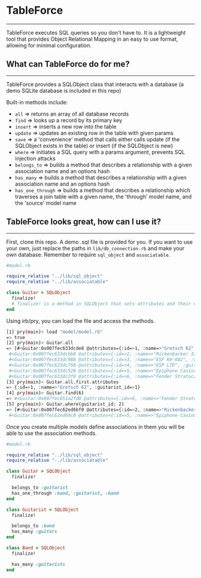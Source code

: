 # TableForce
---
TableForce executes SQL queries so you don't have to. It is a lightweight tool that provides Object Relational Mapping in an easy to use format, allowing for minimal configuration.

## What can TableForce do for me?
---
TableForce provides a SQLObject class that interacts with a database (a demo SQLite database is included in this repo)

Built-in methods include:
 - `all` => returns an array of all database records
 - `find` => looks up a record by its primary key
 - `insert` => inserts a new row into the table
 - `update` => updates an existing row in the table with given params
 - `save` => a 'convenience' method that calls either calls update (if the SQLObject exists in the table) or insert (if the SQLObject is new)
 - `where` => initiates a SQL query with a params argument, prevents SQL injection attacks
 - `belongs_to` => builds a method that describes a relationship with a given association name and an options hash
 - `has_many` => builds a method that describes a relationship with a given association name and an options hash
 - `has_one_through` => builds a method that describes a relationship which traverses a join table with a given name, the 'through' model name, and the 'source' model name

## TableForce looks great, how can I use it?
---
First, clone this repo. A demo .sql file is provided for you. If you want to use your own, just replace the paths in `lib/db_connection.rb` and make your own database. Remember to require `sql_object` and `associatable`.

```ruby
#model.rb

require_relative "../lib/sql_object"
require_relative "../lib/associatable"

class Guitar > SQLObject
  finalize!
  # finalize! is a method in SQLObject that sets attributes and their values.
end
```

Using irb/pry, you can load the file and access the methods.

```bash
[1] pry(main)> load "model/model.rb"
=> true
[2] pry(main)> Guitar.all
=> [#<Guitar:0x007fec633dcde8 @attributes={:id=>1, :name=>"Gretsch 62", :guitarist_id=>1}>,
 #<Guitar:0x007fec633dcbb8 @attributes={:id=>2, :name=>"Rickenbacker 325", :guitarist_id=>2}>,
 #<Guitar:0x007fec633dc988 @attributes={:id=>3, :name=>"ESP KH-602", :guitarist_id=>3}>,
 #<Guitar:0x007fec633dc758 @attributes={:id=>4, :name=>"ESP LTD", :guitarist_id=>4}>,
 #<Guitar:0x007fec633dc528 @attributes={:id=>5, :name=>"Epiphone Casino", :guitarist_id=>2}>,
 #<Guitar:0x007fec633dc2f8 @attributes={:id=>6, :name=>"Fender Stratocaster", :guitarist_id=>6}>]
[3] pry(main)> Guitar.all.first.attributes
=> {:id=>1, :name=>"Gretsch 62", :guitarist_id=>1}
[4] pry(main)> Guitar.find(6)
=> #<Guitar:0x007fec651a2fd0 @attributes={:id=>6, :name=>"Fender Stratocaster", :guitarist_id=>6}>
[5] pry(main)> Guitar.where(guitarist_id: 2)
=> [#<Guitar:0x007fec62ed6bf0 @attributes={:id=>2, :name=>"Rickenbacker 325", :guitarist_id=>2}>,
 #<Guitar:0x007fec62ed69c0 @attributes={:id=>5, :name=>"Epiphone Casino", :guitarist_id=>2}>]

```

Once you create multiple models define associations in them you will be able to use the association methods.

```ruby
#model.rb

require_relative "../lib/sql_object"
require_relative "../lib/associatable"

class Guitar > SQLObject
  finalize!

  belongs_to :guitarist
  has_one_through :band, :guitarist, :band
end

class Guitarist < SQLObject
  finalize!

  belongs_to :band
  has_many :guitars
end

class Band < SQLObject
  finalize!

  has_many :guitarists
end
```
